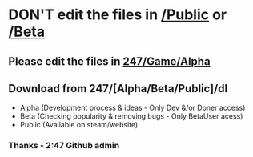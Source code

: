 # DON'T edit the files in <a href="Razatcorp/247/Game/Public">/Public</a> or <a href="Razatcorp/247/Game/Beta">/Beta</a> 
## Please edit the files in <a href="Razatcorp/247/Game/Alpha">247/Game/Alpha</a>
## Download from 247/[Alpha/Beta/Public]/dl
- Alpha (Development process & ideas - Only Dev &/or Doner access)
- Beta (Checking popularity & removing bugs - Only BetaUser acess)
- Public (Available on steam/website)
### Thanks - 2:47 Github admin